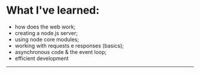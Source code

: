 # What I've learned:
- how does the web work;
- creating a node.js server;
- using node core modules;
- working with requests e responses (basics);
- asynchronous code & the event loop;
- efficient development
---
